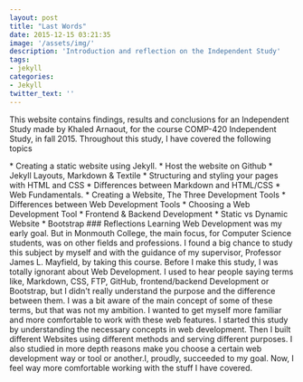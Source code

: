 ```yaml
---
layout: post
title: "Last Words"
date: 2015-12-15 03:21:35
image: '/assets/img/'
description: 'Introduction and reflection on the Independent Study'
tags:
- jekyll
categories:
- Jekyll 
twitter_text: ''
---
```

<p>	This website contains findings, results and conclusions for an Independent Study made by Khaled Arnaout, for the course COMP-420 Independent Study, in fall 2015. Throughout this study, I have covered the following topics </p>
*	Creating a static website using Jekyll.
*	Host the website on Github
*	Jekyll Layouts, Markdown & Textile
*	Structuring and styling your pages with HTML and CSS
*	Differences between Markdown and HTML/CSS 
*	Web Fundamentals.
*	Creating a Website, The Three Development Tools 
*	Differences between Web Development Tools
*	Choosing a Web Development Tool
*	Frontend & Backend Development
*	Static vs Dynamic Website
*	Bootstrap    
### Reflections
Learning Web Development was my early goal. But in Monmouth College, the main focus, for Computer Science students, was on other fields and professions. I found a big chance to study this subject by myself and with the guidance of my supervisor, Professor James L. Mayfield, by taking this course.
Before I make this study, I was totally ignorant about Web Development. I used to hear people saying terms like, Markdown, CSS, FTP, GitHub, frontend/backend Development or Bootstrap, but I didn't really understand the purpose and the difference between them. I was a bit aware of the main concept of some of these terms, but that was not my ambition. I wanted to get myself more familiar and more comfortable to work with these web features. I started this study by understanding the necessary concepts in web development. Then I built different Websites using different methods and serving different purposes. I also studied in more depth reasons make you choose a certain web development way or tool or another.I, proudly, succeeded to my goal. Now, I feel way more comfortable working with the stuff I have covered.


